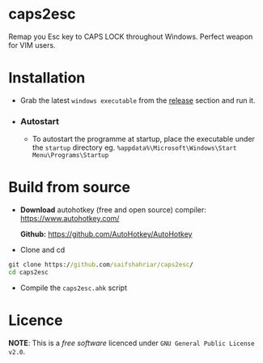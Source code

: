 # caps2esc
Remap you Esc key to CAPS LOCK throughout Windows. Perfect weapon for VIM users.

# Installation
- Grab the latest `windows executable` from the <a href="">release</a> section and run it. 
- ### Autostart
  - To autostart the programme at startup, place the executable under the `startup` directory eg. `%appdata%\Microsoft\Windows\Start Menu\Programs\Startup`
  
# Build from source
- **Download** autohotkey (free and open source) compiler: https://www.autohotkey.com/
  
  **Github:** https://github.com/AutoHotkey/AutoHotkey
- Clone and cd
```cmd
git clone https://github.com/saifshahriar/caps2esc/
cd caps2esc
```
- Compile the `caps2esc.ahk` script

# Licence
**NOTE**: This is a _free software_ licenced under `GNU General Public License v2.0`.
